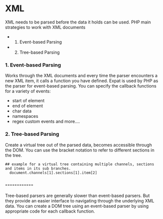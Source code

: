 # XML
XML needs to be parsed before the data it holds can be used.
PHP main strategies to work with XML documents
  + 1. Event-based Parsing
  + 2. Tree-based Parsing


###  1. Event-based Parsing
Works through the XML documents and every time the parser encounters a new XML item, it calls a function you have defined.
Expat is used by PHP as the parser for event-based parsing. 
 You can specify the callback functions for a variety of events:
  + start of element
  + end of element
  + char data
  + namespaces
  + regex custom events and more....

### 2. Tree-based Parsing
Create a virtual tree out of the parsed data, becomes accessible through the DOM.
You can use the bracket notation to refer to different sections in the tree.
```
## example for a virtual tree containing multiple channels, sections and items in its sub branches.
  document.channels[1].sections[1].item[2]
```

### ------------
Tree-based parsers are generally slower than event-based parsers. But they provide an easier interface to
navigating through the underlying XML data.
You can create a DOM tree using an event-based parser by using appropriate code for each callback function.
